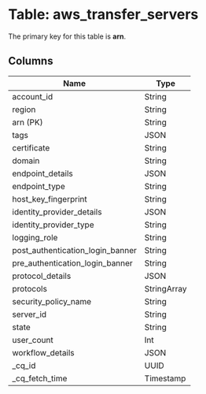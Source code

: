 # Table: aws_transfer_servers


The primary key for this table is **arn**.


## Columns
| Name          | Type          |
| ------------- | ------------- |
|account_id|String|
|region|String|
|arn (PK)|String|
|tags|JSON|
|certificate|String|
|domain|String|
|endpoint_details|JSON|
|endpoint_type|String|
|host_key_fingerprint|String|
|identity_provider_details|JSON|
|identity_provider_type|String|
|logging_role|String|
|post_authentication_login_banner|String|
|pre_authentication_login_banner|String|
|protocol_details|JSON|
|protocols|StringArray|
|security_policy_name|String|
|server_id|String|
|state|String|
|user_count|Int|
|workflow_details|JSON|
|_cq_id|UUID|
|_cq_fetch_time|Timestamp|